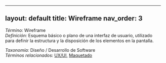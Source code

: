 
---
layout: default
title: Wireframe
nav_order: 3
---

*Término:* Wireframe  
*Definición:* Esquema básico o plano de una interfaz de usuario, utilizado para definir la estructura y la disposición de los elementos en la pantalla.

*Taxonomía:* Diseño / Desarrollo de Software  
*Términos relacionados:* [UX/UI](https://maleniski.github.io/diccionario-angl-tec-mx/docs/alfabeticamente/U/uxui/), [Maquetado](https://maleniski.github.io/diccionario-angl-tec-mx/docs/alfabeticamente/M/maquetado/)
